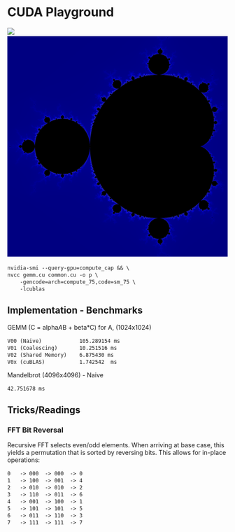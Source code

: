 # CUDA Playground

![](./notebooks/fft_comp.png)
![](./imgs/output.png)

```
nvidia-smi --query-gpu=compute_cap && \
nvcc gemm.cu common.cu -o p \
    -gencode=arch=compute_75,code=sm_75 \
    -lcublas
```


## Implementation - Benchmarks

GEMM (C = alpha*A*B + beta*C)
for A, (1024x1024)

```
V00 (Naive)            105.289154 ms
V01 (Coalescing)       10.251516 ms
V02 (Shared Memory)    6.875430 ms
V0x (cuBLAS)           1.742542  ms
```

Mandelbrot (4096x4096) - Naive
```
42.751678 ms
```


## Tricks/Readings

### FFT Bit Reversal

Recursive FFT selects even/odd elements. When arriving at base case,
this yields a permutation that is sorted by reversing bits.
This allows for in-place operations:
```
0   -> 000  -> 000  -> 0
1   -> 100  -> 001  -> 4
2   -> 010  -> 010  -> 2
3   -> 110  -> 011  -> 6
4   -> 001  -> 100  -> 1
5   -> 101  -> 101  -> 5
6   -> 011  -> 110  -> 3
7   -> 111  -> 111  -> 7
```